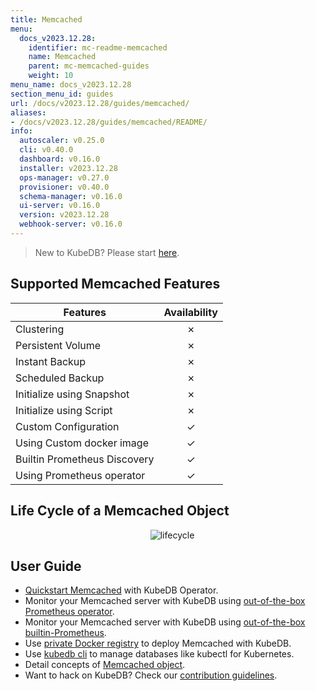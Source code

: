 ```yaml
---
title: Memcached
menu:
  docs_v2023.12.28:
    identifier: mc-readme-memcached
    name: Memcached
    parent: mc-memcached-guides
    weight: 10
menu_name: docs_v2023.12.28
section_menu_id: guides
url: /docs/v2023.12.28/guides/memcached/
aliases:
- /docs/v2023.12.28/guides/memcached/README/
info:
  autoscaler: v0.25.0
  cli: v0.40.0
  dashboard: v0.16.0
  installer: v2023.12.28
  ops-manager: v0.27.0
  provisioner: v0.40.0
  schema-manager: v0.16.0
  ui-server: v0.16.0
  version: v2023.12.28
  webhook-server: v0.16.0
---
```


> New to KubeDB? Please start [here](/docs/v2023.12.28/README).

## Supported Memcached Features

| Features                     | Availability |
| ---------------------------- | :----------: |
| Clustering                   |   &#10007;   |
| Persistent Volume            |   &#10007;   |
| Instant Backup               |   &#10007;   |
| Scheduled Backup             |   &#10007;   |
| Initialize using Snapshot    |   &#10007;   |
| Initialize using Script      |   &#10007;   |
| Custom Configuration         |   &#10003;   |
| Using Custom docker image    |   &#10003;   |
| Builtin Prometheus Discovery |   &#10003;   |
| Using Prometheus operator    |   &#10003;   |

## Life Cycle of a Memcached Object

<p align="center">
  <img alt="lifecycle"  src="/docs/v2023.12.28/images/memcached/memcached-lifecycle.png">
</p>

## User Guide

- [Quickstart Memcached](/docs/v2023.12.28/guides/memcached/quickstart/quickstart) with KubeDB Operator.
- Monitor your Memcached server with KubeDB using [out-of-the-box Prometheus operator](/docs/v2023.12.28/guides/memcached/monitoring/using-prometheus-operator).
- Monitor your Memcached server with KubeDB using [out-of-the-box builtin-Prometheus](/docs/v2023.12.28/guides/memcached/monitoring/using-builtin-prometheus).
- Use [private Docker registry](/docs/v2023.12.28/guides/memcached/private-registry/using-private-registry) to deploy Memcached with KubeDB.
- Use [kubedb cli](/docs/v2023.12.28/guides/memcached/cli/cli) to manage databases like kubectl for Kubernetes.
- Detail concepts of [Memcached object](/docs/v2023.12.28/guides/memcached/concepts/memcached).
- Want to hack on KubeDB? Check our [contribution guidelines](/docs/v2023.12.28/CONTRIBUTING).
